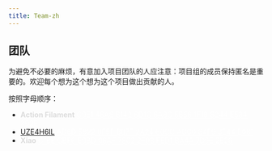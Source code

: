 ```yaml
---
title: Team-zh
---
```


<style>
.key, .no {
    color: rgba(255,255,255,0.7);
    font-weight: normal;
}
</style>

## 团队

为避免不必要的麻烦，有意加入项目团队的人应注意：项目组的成员保持匿名是重要的。欢迎每个想为这个想为这个项目做出贡献的人。

按照字母顺序：

- <a class="no" target="_blank" style="color: #ddd; font-weight: 700;">Action Filament</a> 
<a href="/action/" class="key" target="_blank">C9E1 46A8 B142 6D1C 8A8C 5B56 1F18 6244 E534 392E</a>
- <a href="https://t.me/SCP_079_PM_BOT" target="_blank">UZE4H6IL</a>
<a href="/uze4h6il/" class="key" target="_blank">AD6D 5622 8F5F B87F 2A24 60CC ACC0 64F9 3E44 E061</a>
- <a class="no" target="_blank" style="color: #ddd; font-weight: 700;">Xiao</a> 
<a href="/xiao/" class="key" target="_blank">C1BE CBF6 E0BD 06AF 7802 2F93 FED1 BA4A 7D9E 2E29</a>

<audio id="no_button" src="/audio/button/no.ogg"/>
<audio id="no_click" src="/audio/button/no_click.ogg"/>
<audio id="dooropen3" src="/audio/door/dooropen3.ogg"/>
<audio src="/audio/page/team.ogg" autoplay></audio>
